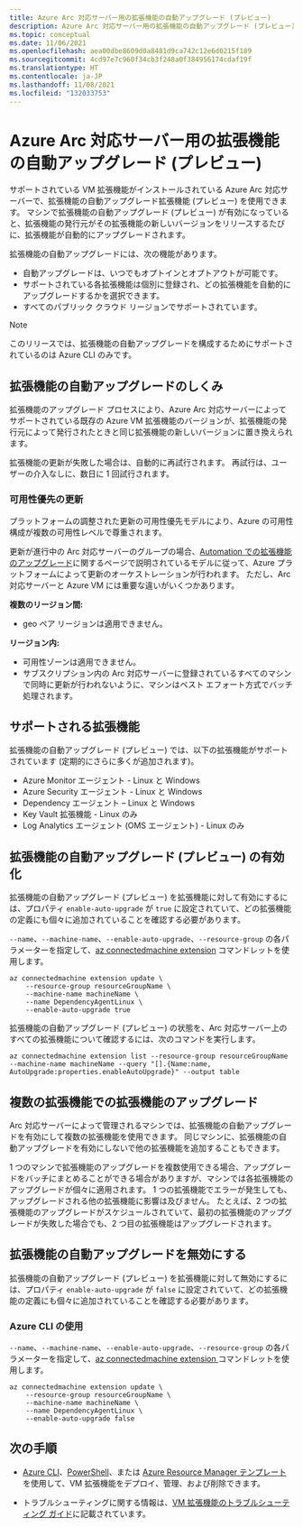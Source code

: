 ```yaml
---
title: Azure Arc 対応サーバー用の拡張機能の自動アップグレード (プレビュー)
description: Azure Arc 対応サーバー用の拡張機能の自動アップグレード (プレビュー) を有効にする方法について説明します。
ms.topic: conceptual
ms.date: 11/06/2021
ms.openlocfilehash: aea00dbe8609d0a8481d9ca742c12e6d0215f189
ms.sourcegitcommit: 4cd97e7c960f34cb3f248a0f384956174cdaf19f
ms.translationtype: HT
ms.contentlocale: ja-JP
ms.lasthandoff: 11/08/2021
ms.locfileid: "132033753"
---
```

# <a name="automatic-extension-upgrade-preview-for-azure-arc-enabled-servers"></a>Azure Arc 対応サーバー用の拡張機能の自動アップグレード (プレビュー)

サポートされている VM 拡張機能がインストールされている Azure Arc 対応サーバーで、拡張機能の自動アップグレード拡張機能 (プレビュー) を使用できます。 マシンで拡張機能の自動アップグレード (プレビュー) が有効になっていると、拡張機能の発行元がその拡張機能の新しいバージョンをリリースするたびに、拡張機能が自動的にアップグレードされます。

 拡張機能の自動アップグレードには、次の機能があります。

- 自動アップグレードは、いつでもオプトインとオプトアウトが可能です。
- サポートされている各拡張機能は個別に登録され、どの拡張機能を自動的にアップグレードするかを選択できます。
- すべてのパブリック クラウド リージョンでサポートされています。

> [!NOTE]
> このリリースでは、拡張機能の自動アップグレードを構成するためにサポートされているのは Azure CLI のみです。

## <a name="how-does-automatic-extension-upgrade-work"></a>拡張機能の自動アップグレードのしくみ

拡張機能のアップグレード プロセスにより、Azure Arc 対応サーバーによってサポートされている既存の Azure VM 拡張機能のバージョンが、拡張機能の発行元によって発行されたときと同じ拡張機能の新しいバージョンに置き換えられます。

拡張機能の更新が失敗した場合は、自動的に再試行されます。 再試行は、ユーザーの介入なしに、数日に 1 回試行されます。

### <a name="availability-first-updates"></a>可用性優先の更新

プラットフォームの調整された更新の可用性優先モデルにより、Azure の可用性構成が複数の可用性レベルで尊重されます。

更新が進行中の Arc 対応サーバーのグループの場合、[Automation での拡張機能のアップグレード](../../virtual-machines/automatic-extension-upgrade.md#availability-first-updates)に関するページで説明されているモデルに従って、Azure プラットフォームによって更新のオーケストレーションが行われます。 ただし、Arc 対応サーバーと Azure VM には重要な違いがいくつかあります。

**複数のリージョン間:**

- geo ペア リージョンは適用できません。

**リージョン内:**

- 可用性ゾーンは適用できません。
- サブスクリプション内の Arc 対応サーバーに登録されているすべてのマシンで同時に更新が行われないように、マシンはベスト エフォート方式でバッチ処理されます。  

## <a name="supported-extensions"></a>サポートされる拡張機能

拡張機能の自動アップグレード (プレビュー) では、以下の拡張機能がサポートされています (定期的にさらに多くが追加されます)。

- Azure Monitor エージェント - Linux と Windows
- Azure Security エージェント - Linux と Windows
- Dependency エージェント – Linux と Windows
- Key Vault 拡張機能 - Linux のみ
- Log Analytics エージェント (OMS エージェント) - Linux のみ

## <a name="enabling-automatic-extension-upgrade-preview"></a>拡張機能の自動アップグレード (プレビュー) の有効化

拡張機能の自動アップグレード (プレビュー) を拡張機能に対して有効にするには、プロパティ `enable-auto-upgrade` が `true` に設定されていて、どの拡張機能の定義にも個々に追加されていることを確認する必要があります。

`--name`、`--machine-name`、`--enable-auto-upgrade`、`--resource-group` の各パラメーターを指定して、[az connectedmachine extension](/cli/azure/connectedmachine/extension) コマンドレットを使用します。

```azurecli
az connectedmachine extension update \
    --resource-group resourceGroupName \
    --machine-name machineName \
    --name DependencyAgentLinux \
    --enable-auto-upgrade true
```

拡張機能の自動アップグレード (プレビュー) の状態を、Arc 対応サーバー上のすべての拡張機能について確認するには、次のコマンドを実行します。

```azurecli
az connectedmachine extension list --resource-group resourceGroupName --machine-name machineName --query "[].{Name:name, AutoUpgrade:properties.enableAutoUpgrade}" --output table
```

## <a name="extension-upgrades-with-multiple-extensions"></a>複数の拡張機能での拡張機能のアップグレード

Arc 対応サーバーによって管理されるマシンでは、拡張機能の自動アップグレードを有効にして複数の拡張機能を使用できます。 同じマシンに、拡張機能の自動アップグレードを有効にしないで他の拡張機能を追加することもできます。

1 つのマシンで拡張機能のアップグレードを複数使用できる場合、アップグレードをバッチにまとめることができる場合がありますが、マシンでは各拡張機能のアップグレードが個々に適用されます。 1 つの拡張機能でエラーが発生しても、アップグレードされる他の拡張機能に影響は及びません。 たとえば、2 つの拡張機能のアップグレードがスケジュールされていて、最初の拡張機能のアップグレードが失敗した場合でも、2 つ目の拡張機能はアップグレードされます。

## <a name="disable-automatic-extension-upgrade"></a>拡張機能の自動アップグレードを無効にする

拡張機能の自動アップグレード (プレビュー) を拡張機能に対して無効にするには、プロパティ `enable-auto-upgrade` が `false` に設定されていて、どの拡張機能の定義にも個々に追加されていることを確認する必要があります。

### <a name="using-the-azure-cli"></a>Azure CLI の使用

`--name`、`--machine-name`、`--enable-auto-upgrade`、`--resource-group` の各パラメーターを指定して、[az connectedmachine extension ](/cli/azure/connectedmachine/extension) コマンドレットを使用します。

```azurecli
az connectedmachine extension update \
    --resource-group resourceGroupName \
    --machine-name machineName \
    --name DependencyAgentLinux \
    --enable-auto-upgrade false
```

## <a name="next-steps"></a>次の手順

- [Azure CLI](manage-vm-extensions-cli.md)、[PowerShell](manage-vm-extensions-powershell.md)、または [Azure Resource Manager テンプレート](manage-vm-extensions-template.md)を使用して、VM 拡張機能をデプロイ、管理、および削除できます。

- トラブルシューティングに関する情報は、[VM 拡張機能のトラブルシューティング ガイド](troubleshoot-vm-extensions.md)に記載されています。
